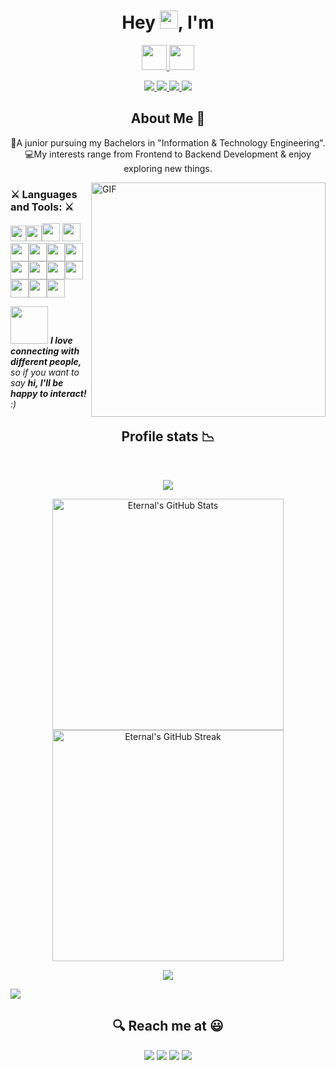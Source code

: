 <h1 align="center">
  Hey <img src="https://github.com/vikkastiwari/vikkastiwari/blob/main/img/Hi.gif" width="29px">, I'm
</h1>

<p align="center"><a href="https://www.linkedin.com/in/vikas-tiwari-1b051818b/">
<img height="40px" src="https://img.shields.io/badge/-Vikas-4285D8?style=for-the-badge">
<img height="40px" src="https://img.shields.io/badge/-Tiwari-5457ff?style=for-the-badge">
</a></p> 

<p align="center"><a href="https://www.linkedin.com/in/vikas-tiwari-1b051818b/"> 
<img src="https://img.shields.io/badge/-A-4d79ff?style=for-the-badge">
<img src="https://img.shields.io/badge/-MERN-5457ff?style=for-the-badge">
<img src="https://img.shields.io/badge/-and_a-7f54ff?style=for-the-badge">
<img src="https://img.shields.io/badge/-Open_Source_Enthusiast-902eff?style=for-the-badge">
</a></p>
<h2 align="center">About Me 🚀</h2>
<p align="center">
👦A junior pursuing my Bachelors in "Information & Technology Engineering". </br>
💻My interests range from Frontend to Backend Development & enjoy exploring new things.
</P>

<img align="right" width="375" alt="GIF" src="https://github.com/vikkastiwari/vikkastiwari/blob/main/img/dev.gif" />

### ⚔️ Languages and Tools: ⚔️

<img src="https://github.com/vikkastiwari/vikkastiwari/blob/main/img/cpp.svg" width="25px"><img src="https://github.com/vikkastiwari/vikkastiwari/blob/main/img/python.svg" width="25px"><img src="https://github.com/vikkastiwari/vikkastiwari/blob/main/img/icons8-html-5.svg" width="29px"> <img src="https://github.com/vikkastiwari/vikkastiwari/blob/main/img/icons8-css3.svg" width="29px"> <img src="https://github.com/vikkastiwari/vikkastiwari/blob/main/img/icons8-bootstrap.svg" width="29px"><img src="https://github.com/vikkastiwari/vikkastiwari/blob/main/img/icons8-javascript-logo.svg" width="29px"><img src="https://github.com/vikkastiwari/vikkastiwari/blob/main/img/icons8-react.svg" width="29px"><img src="https://github.com/vikkastiwari/vikkastiwari/blob/main/img/icons8-nodejs.svg" width="29px"><img src="https://github.com/vikkastiwari/vikkastiwari/blob/main/img/icons8-mongodb.svg" width="29px"><img src="https://github.com/vikkastiwari/vikkastiwari/blob/main/img/icons8-firebase.svg" width="29px"><img src="https://github.com/vikkastiwari/vikkastiwari/blob/main/img/icons8-flutter.svg" width="29px"><img src="https://github.com/vikkastiwari/vikkastiwari/blob/main/img/icons8-git.svg" width="29px"><img src="https://github.com/vikkastiwari/vikkastiwari/blob/main/img/icons8-github.svg" width="29px"><img src="https://github.com/vikkastiwari/vikkastiwari/blob/main/img/figma.svg" width="29px"><img src="https://github.com/vikkastiwari/vikkastiwari/blob/main/img/gc.svg" width="29px">

<img src="https://github.com/vikkastiwari/vikkastiwari/blob/main/img/giphy.webp" width="60"> <em><b>I love connecting with different people,</b> so if you want to say <b>hi, I'll be happy to interact!</b> :)</em>

<h2 align="center">Profile stats 📉</h2>

<br>
<p align="center"><img src="https://komarev.com/ghpvc/?username=vikkastiwari&style=flat-square&color=4287f5"></p>
<p align="center">
<img width="370px" alt="Eternal's GitHub Stats" src="https://github-readme-stats.vercel.app/api?username=vikkastiwari&custom_title=Overall+Activity&show_icons=true&hide_border=true&count_private=true&bg_color=ffffff00&title_color=2e7eff&text_color=878787&icon_color=2e7eff" />
<img width="370px" alt="Eternal's GitHub Streak" src="https://github-readme-streak-stats.herokuapp.com/?user=vikkastiwari&background=ffffff00&hide_border=true&stroke=878787&ring=296dda&fire=296dda&currStreakNum=878787&sideNums=878787&currStreakLabel=878787&sideLabels=878787&dates=878787" />
</p>
<p align="center">
<img align="center" src="https://github-readme-stats.vercel.app/api/top-langs/?username=vikkastiwari&background=ffffff00&hide_border=true&stroke=878787&ring=296dda&fire=296dda&currStreakNum=878787&sideNums=878787&currStreakLabel=878787&sideLabels=878787&dates=878787"/>
</p>
<img src="https://activity-graph.herokuapp.com/graph?username=vikkastiwari&theme=dracula&bg_color=ffffff00&color=878787&line=296dda&point=ffffff00&area=true&hide_border=true">


<h2 align="center">🔍 Reach me at 😃</h2>

<p align="center">
<a target="_blank" href="https://www.linkedin.com/in/vikas-tiwari-1b051818b/"><img src="https://img.shields.io/badge/-LinkedIn-5457ff?style=for-the-badge&logo=LinkedIn"></a>
<a target="_blank" href="mailto:v8kgsm@gmail.com"><img src="https://img.shields.io/badge/-Gmail-5e5e5e?style=for-the-badge&logo=Gmail"></a>
<!-- <a target="_blank" href="https://tarun-kamboj.github.io/"><img src="https://img.shields.io/badge/-Portfolio-5e5e5e?style=for-the-badge&logo=Opsgenie"></a> -->
<a target="_blank" href="https://www.youtube.com/channel/UCI_xIqMJa1Oirfjx5-ykylA"><img src="https://img.shields.io/badge/-Youtube-FF0000?style=for-the-badge&logo=Youtube"></a>
<a target="_blank" href="https://dev.to/vikkastiwari"><img src="https://img.shields.io/badge/-Blog-41464c?style=for-the-badge"></a>
</p>
